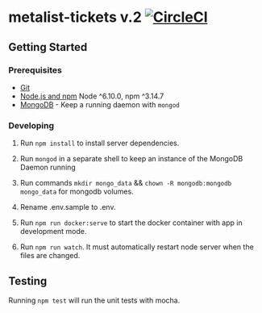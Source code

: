 # metalist-tickets v.2 [![CircleCI](https://circleci.com/gh/Sash730/metalist1925.svg?style=svg)](https://circleci.com/gh/Sash730/metalist1925)
## Getting Started

### Prerequisites

- [Git](https://git-scm.com/)
- [Node.js and npm](nodejs.org) Node ^6.10.0, npm ^3.14.7
- [MongoDB](https://www.mongodb.org/) - Keep a running daemon with `mongod`

### Developing

1. Run `npm install` to install server dependencies.

2. Run `mongod` in a separate shell to keep an instance of the MongoDB Daemon running

3. Run commands `mkdir mongo_data` && `chown -R mongodb:mongodb mongo_data` for mongodb volumes.

4. Rename .env.sample to .env.

5. Run `npm run docker:serve` to start the docker container with app in development mode.

6. Run `npm run watch`. It must automatically restart node server when the files are changed.

## Testing

Running `npm test` will run the unit tests with mocha.
